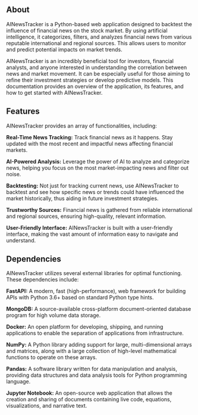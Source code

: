 ## About
AINewsTracker is a Python-based web application designed to backtest the influence of financial news on the stock market. By using artificial intelligence, it categorizes, filters, and analyzes financial news from various reputable international and regional sources. This allows users to monitor and predict potential impacts on market trends.

AINewsTracker is an incredibly beneficial tool for investors, financial analysts, and anyone interested in understanding the correlation between news and market movement. It can be especially useful for those aiming to refine their investment strategies or develop predictive models. This documentation provides an overview of the application, its features, and how to get started with AINewsTracker.

## Features
AINewsTracker provides an array of functionalities, including:

**Real-Time News Tracking:** Track financial news as it happens. Stay updated with the most recent and impactful news affecting financial markets.

**AI-Powered Analysis:** Leverage the power of AI to analyze and categorize news, helping you focus on the most market-impacting news and filter out noise.

**Backtesting:** Not just for tracking current news, use AINewsTracker to backtest and see how specific news or trends could have influenced the market historically, thus aiding in future investment strategies.

**Trustworthy Sources:** Financial news is gathered from reliable international and regional sources, ensuring high-quality, relevant information.

**User-Friendly Interface:** AINewsTracker is built with a user-friendly interface, making the vast amount of information easy to navigate and understand.

## Dependencies
AINewsTracker utilizes several external libraries for optimal functioning. These dependencies include:

**FastAPI:** A modern, fast (high-performance), web framework for building APIs with Python 3.6+ based on standard Python type hints.

**MongoDB:** A source-available cross-platform document-oriented database program for high volume data storage.

**Docker:** An open platform for developing, shipping, and running applications to enable the separation of applications from infrastructure.

**NumPy:** A Python library adding support for large, multi-dimensional arrays and matrices, along with a large collection of high-level mathematical functions to operate on these arrays.

**Pandas:** A software library written for data manipulation and analysis, providing data structures and data analysis tools for Python programming language.

**Jupyter Notebook:** An open-source web application that allows the creation and sharing of documents containing live code, equations, visualizations, and narrative text.